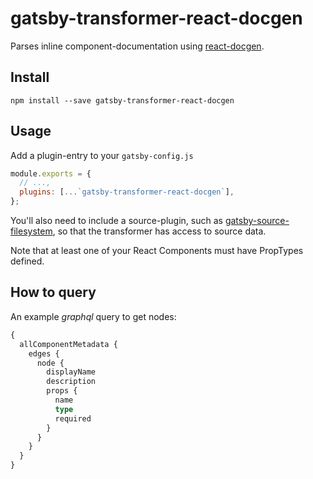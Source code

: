 # gatsby-transformer-react-docgen

Parses inline component-documentation using
[react-docgen](https://github.com/reactjs/react-docgen).

## Install

```
npm install --save gatsby-transformer-react-docgen
```

## Usage

Add a plugin-entry to your `gatsby-config.js`

```js
module.exports = {
  // ...,
  plugins: [...`gatsby-transformer-react-docgen`],
};
```

You'll also need to include a source-plugin, such as
[gatsby-source-filesystem](https://www.npmjs.com/package/gatsby-source-filesystem),
so that the transformer has access to source data.

Note that at least one of your React Components must have PropTypes defined.

## How to query

An example _graphql_ query to get nodes:

```graphql
{
  allComponentMetadata {
    edges {
      node {
        displayName
        description
        props {
          name
          type
          required
        }
      }
    }
  }
}
```
